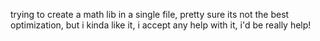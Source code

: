 trying to create a math lib in a single file, pretty sure its not the best optimization, but i kinda like it, i accept any help with it, i'd be really help!
